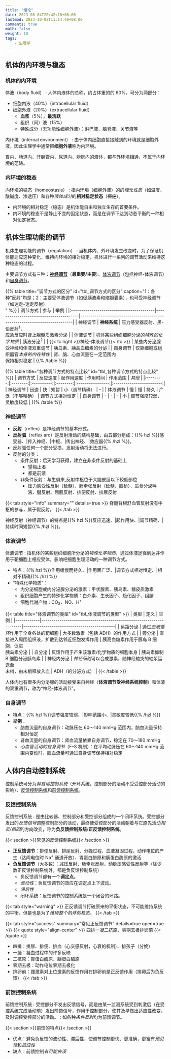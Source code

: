 ```yaml
---
title: "绪论"
date: 2023-08-04T20:42:18+08:00
lastmod: 2023-10-08T11:14:40+08:00
comments: true
math: false
weight: 10
tags:
    - 生理学
---
```


## 机体的内环境与稳态

### 机体的内环境

体液（body fluid）
: 人体内液体的总称，约占体重的的 60%，可分为两部分：

- 细胞内液（40%）（intracellular fluid）
- 细胞外液（20%）（extracellular fluid）
    - **血浆**（5%），**最活跃**
    - 组织（间）液（15%）
    - 特殊成分（无功能性细胞外液）：淋巴液、脑脊液、关节液等

内环境（internal environment）
: 由于体内细胞直接接触到的环境就是细胞外液，因此生理学中通常把**细胞外液**称为内环境。

胃内、肠道内、汗腺管内、尿道内、膀胱内的液体，都与外环境相通，不属于内环境的范畴。

### 内环境的稳态

内环境的稳态（homeostasis）
: 指内环境（细胞外液）的的*理化性质*（如温度、酸碱度、渗透压）和各种*液体成分*的**相对稳定状态**（~~恒定~~）。

- 内环境的相对稳定（稳态）是机体能自由和独立生存的首要条件。
- 内环境的稳态不是静止不变的固定状态，而是在调节下达到动态平衡的一种相对恒定状态。

## 机体生理功能的调节

机体生理功能的调节（regulation）
: 当机体内、外环境发生改变时，为了保证机体能适应这种变化，维持内环境的相对稳定，机体进行一系列的调节活动来维持这种稳态的过程。

主要调节方式有三种：[**神经调节**](#神经调节)（**最重要/主要**）、[体液调节](#体液调节)（包括神经-体液调节）和[自身调节](#自身调节)。

{{% table title="调节方式的区分" id="tbl_调节方式的区分" caption="1：各种“反射”均是；2：主要受体液调节（如促胰液素和缩胆囊素），也可受神经调节（如迷走-迷走反射）<br/>" %}}
| 调节方式                                 | 参与                                   | 举例                                                                     |
|:-----------------------------------------|----------------------------------------|--------------------------------------------------------------------------|
| 神经调节                                 | **神经系统**                           | 压力感受器反射、黑-伯反射<sup>1</sup>，<br/>应急反应时肾上腺髓质激素分泌 |
| 体液调节                                 | 机体某些组织细胞分泌的*特殊的化学物质* | 胰液分泌<sup>2</sup>                                                     |
| {{< tc right >}}神经-体液调节{{< /tc >}} | 某些内分泌腺受神经和体液双重调节       | 胰岛素、胰高血糖素的分泌                                                 |
| 自身调节                                 | 仅靠细胞或组织器官*本身的内在特性*     | 肾、脑、心血流量在一定范围内<br/>保持相对稳定                            |
{{% /table %}}

{{% table title="各种调节方式的特点比较" id="tbl_各种调节方式的特点比较"  %}}
| 调节方式 | 反应速度 | 起作用速度 | 作用时间 |     作用范围     |          *其他*          |
|:--------:|:--------:|:----------:|:--------:|:----------------:|:------------------------:|
| 神经调节 |   迅速   |     快     |   短暂   |  小（调节精确）  |             -            |
| 体液调节 |    慢    |     慢     |   持久   | 广泛（不够精确） |     调节方式相对恒定     |
| 自身调节 |     -    |      -     |     -    |        小        | 调节强度较弱，灵敏度较低 |
{{% /table %}}

### 神经调节

- **反射**（reflex）是神经调节的基本形式。
- **反射弧**（reflex arc）是反射活动的结构基础，由五部分组成：{{% hzl %}}感受器、|传入神经、|中枢、|传出神经、|效应器{{% /hzl %}}。
- 反射弧任何一个部分受损，发射活动将无法进行。
- 反射的分类：
    - 条件反射：后天学习获得，建立在非条件反射的基础上
        - 望梅止渴
        - 都是前馈
    - 非条件反射：与生俱来,反射中枢位于大脑皮层以下较低部位
        - 压力感受性反射（延髓）、肺牵张反射（延髓、脑桥）、进食分泌唾液、腱反射、屈肌反射、排便反射、排尿反射

{{< tab style="info" summary="" details=true >}}
脊髓背根舒血管反射没有中枢的参与，属于假反射。
{{< /tab >}}

神经反射（神经调节）的特点是{{% hzl %}}反应迅速、|起作用快、|调节精确、|持续时间短暂{{% /hzl %}}。

### 体液调节

体液调节
: 指机体的某些组织细胞所分泌的*特殊化学物质*，通过体液途径到达并作用于靶细胞上相应受体，影响吧细胞生理活动的一种调节方式。

- 特点：{{% hzl %}}作用缓慢而持久、|作用面广泛、|调节方式相对恒定、|相对不精确{{% /hzl %}}
- “特殊化学物质”：
    - 内分泌细胞或内分泌腺分泌的激素：甲状腺素、胰岛素、糖皮质激素
    - 组织细胞产生的特殊化学物质：白介素、生长因子、趋化因子、组胺
    - 细胞代谢产物：CO<sub>2</sub>、NO、H<sup>+</sup>

{{< table title="体液调节的类型" id="tbl_体液调节的类型" >}}
| 类型       | 定义                                                               | 举例                                        |
|------------|--------------------------------------------------------------------|---------------------------------------------|
| 远距分泌   | 通过*血液循环*作用于全身各处的靶细胞                               | 大多数激素（包括 ADH）的作用方式            |
| 旁分泌     | 直接进入周围组织液，扩散到达邻近细胞发挥作用                       | 胰高血糖素作用于胰岛 B 细胞，促进<br/>胰岛素分泌 |
| 自分泌     | 反馈作用于产生该激素/化学物质的细胞本身                            | 胰岛素抑制 B 细胞分泌胰岛素                 |
| 神经内分泌 | *神经细胞*可以合成激素，随神经轴突的轴浆运送至<br/>末梢，由末梢释放入血 | ADH（的分泌方式）                           |
{{< /table >}}

人体内也有很多内分泌腺的活动接受来自神经（**体液调节受神经系统控制**）和体液的双重调节，称为“神经-体液调节”。

### 自身调节

- 特点：{{% hzl %}}调节强度较弱、|影响范围小、|灵敏度较低{{% /hzl %}}
- **举例**：
    - 脑血流量的自身调节：动脉压在 60～140 mmHg 范围内，脑血流量保持相对恒定
    - 肾血流量的自身调节：肾血流量依靠自身调节，稳定在 70～180 mmHg
    - *心血管活动的自身调节*（F-S 机制）：在平均动脉压在 60～140 mmHg 范围内变动时，脑血流量可通过自身调节保持相对稳定

## 人体内自动控制系统

控制系统可分为*非自动控制系统*（开环系统，控制部分的活动不受受控部分活动的影响）、[反馈控制系统](#反馈控制系统)和[前馈控制系统](#前馈控制系统)。

### 反馈控制系统

反馈控制系统
: 是由比较器、控制部分和受控部分组成的一个闭环系统。受控部分发出的*反馈信号*调整控制部分的活动，最终使受控部分的活动朝着与它原先活动*相反/相同*的方向改变，称为**负反馈控制系统**/**正反馈控制系统**。

{{< section >}}常见的反馈控制系统{{< /section >}}

- **正反馈调节**：排便反射、排尿反射、分娩过程、血液凝固过程、动作电位的产生（达阈电位时 Na<sup>+</sup> 通道开放）、胃蛋白酶原和胰蛋白酶原的激活
- **负反馈调节**（大多数）：减压反射、肺牵张反射、动脉压感受性反射等（除少数正反馈控制系统外，都是负反馈控制系统）
    - 负反馈调节都有一个**调定点**。
    - *波动性*：负反馈调节的效应在调定点上下波动。
    - *滞后性*
    - 闭环系统：反馈调节的控制系统是一个闭合的环路。

{{< tab style="warning" >}}
正反馈调节打破原来的平衡状态，不可能维持系统的平衡，但是也是为了*维持整个机体的稳态*。
{{< /tab >}}

{{< tab style="success" summary="常见正反馈调节" details=true open=true >}}
{{< quote style="align-center" >}}
四排一凝二抗原，零期去极排卵前
{{< /quote >}}

- 四排：排尿、排便、排血（心交感反射，心衰的机制）、排孩子（分娩）
- 一凝：凝血过程中的许多反映
- 二抗原：胃蛋白酶原、胰蛋白酶原
- 零期去极：动作电位零期去极化
- 排卵前：雌激素对上位激素的反馈作用在排卵前是正反馈作用（排卵后为负反馈）
{{< /tab >}}

### 前馈控制系统

前馈控制系统
: 受控部分不发出反馈信号，而是由某一监测系统受到刺激后（在受控系统完成活动前）发出前馈信号，作用于控制部分，使其及早做出适应性改变，及时调控受控部分的活动。
: 如各种*条件反射*均为前馈调节。

{{< section >}}前馈的特点{{< /section >}}

- 优点：避免负反馈的波动性、滞后性，使调节控制更快、更准确，更富有*预见性*和*适应性*
- 缺点：前馈控制*有可能失误*
